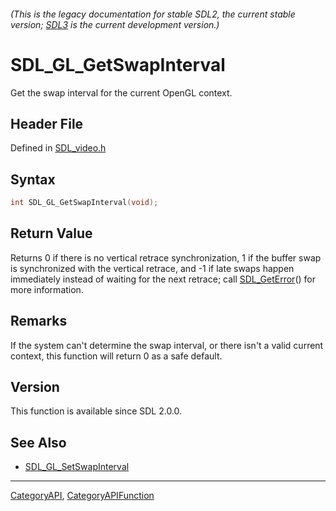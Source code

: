 ###### (This is the legacy documentation for stable SDL2, the current stable version; [SDL3](https://wiki.libsdl.org/SDL3/) is the current development version.)
# SDL_GL_GetSwapInterval

Get the swap interval for the current OpenGL context.

## Header File

Defined in [SDL_video.h](https://github.com/libsdl-org/SDL/blob/SDL2/include/SDL_video.h)

## Syntax

```c
int SDL_GL_GetSwapInterval(void);

```

## Return Value

Returns 0 if there is no vertical retrace synchronization, 1 if the buffer
swap is synchronized with the vertical retrace, and -1 if late swaps happen
immediately instead of waiting for the next retrace; call
[SDL_GetError](SDL_GetError)() for more information.

## Remarks

If the system can't determine the swap interval, or there isn't a valid
current context, this function will return 0 as a safe default.

## Version

This function is available since SDL 2.0.0.

## See Also

- [SDL_GL_SetSwapInterval](SDL_GL_SetSwapInterval)

----
[CategoryAPI](CategoryAPI), [CategoryAPIFunction](CategoryAPIFunction)

